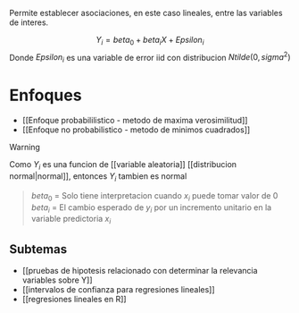 Permite establecer asociaciones, en este caso lineales, entre las variables de interes.

$$Y_i = beta_0+beta_i X + Epsilon_i$$
Donde $Epsilon_i$ es una variable de error iid con distribucion $N tilde (0,sigma^2)$ 

# Enfoques 

-  [[Enfoque probabililistico - metodo de maxima verosimilitud]]
- [[Enfoque no probabilistico - metodo de minimos cuadrados]]


>[!warning] 
>Como $Y_i$ es una funcion de [[variable aleatoria]] [[distribucion normal|normal]], entonces $Y_i$ tambien es normal


> $beta_0$ = Solo tiene interpretacion cuando $x_i$ puede tomar valor de $0$
> $beta_i$ = El cambio esperado de $y_i$ por un incremento unitario en la variable predictoria $x_i$

## Subtemas
- [[pruebas de hipotesis relacionado con determinar la relevancia variables sobre Y]]
- [[intervalos de confianza para regresiones lineales]]
- [[regresiones lineales en R]]



